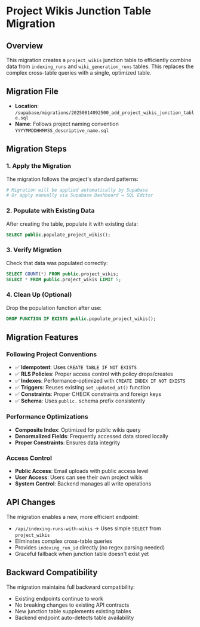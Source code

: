 # Project Wikis Junction Table Migration

## Overview
This migration creates a `project_wikis` junction table to efficiently combine data from `indexing_runs` and `wiki_generation_runs` tables. This replaces the complex cross-table queries with a single, optimized table.

## Migration File
- **Location**: `/supabase/migrations/20250814092500_add_project_wikis_junction_table.sql`
- **Name**: Follows project naming convention `YYYYMMDDHHMMSS_descriptive_name.sql`

## Migration Steps

### 1. Apply the Migration
The migration follows the project's standard patterns:

```bash
# Migration will be applied automatically by Supabase
# Or apply manually via Supabase Dashboard → SQL Editor
```

### 2. Populate with Existing Data
After creating the table, populate it with existing data:

```sql
SELECT public.populate_project_wikis();
```

### 3. Verify Migration
Check that data was populated correctly:

```sql
SELECT COUNT(*) FROM public.project_wikis;
SELECT * FROM public.project_wikis LIMIT 5;
```

### 4. Clean Up (Optional)
Drop the population function after use:

```sql
DROP FUNCTION IF EXISTS public.populate_project_wikis();
```

## Migration Features

### Following Project Conventions
- ✅ **Idempotent**: Uses `CREATE TABLE IF NOT EXISTS`
- ✅ **RLS Policies**: Proper access control with policy drops/creates
- ✅ **Indexes**: Performance-optimized with `CREATE INDEX IF NOT EXISTS`
- ✅ **Triggers**: Reuses existing `set_updated_at()` function
- ✅ **Constraints**: Proper CHECK constraints and foreign keys
- ✅ **Schema**: Uses `public.` schema prefix consistently

### Performance Optimizations
- **Composite Index**: Optimized for public wikis query
- **Denormalized Fields**: Frequently accessed data stored locally
- **Proper Constraints**: Ensures data integrity

### Access Control
- **Public Access**: Email uploads with public access level
- **User Access**: Users can see their own project wikis
- **System Control**: Backend manages all write operations

## API Changes

The migration enables a new, more efficient endpoint:
- `/api/indexing-runs-with-wikis` → Uses simple `SELECT` from `project_wikis`
- Eliminates complex cross-table queries
- Provides `indexing_run_id` directly (no regex parsing needed)
- Graceful fallback when junction table doesn't exist yet

## Backward Compatibility

The migration maintains full backward compatibility:
- Existing endpoints continue to work
- No breaking changes to existing API contracts
- New junction table supplements existing tables
- Backend endpoint auto-detects table availability